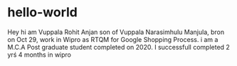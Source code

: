 # hello-world
Hey hi am Vuppala Rohit Anjan son of Vuppala Narasimhulu Manjula, bron on Oct 29, work in Wipro as RTQM for Google Shopping Process. i am a M.C.A Post graduate student completed on 2020. 
I successfull completed  2 yrś 4 months in wipro
